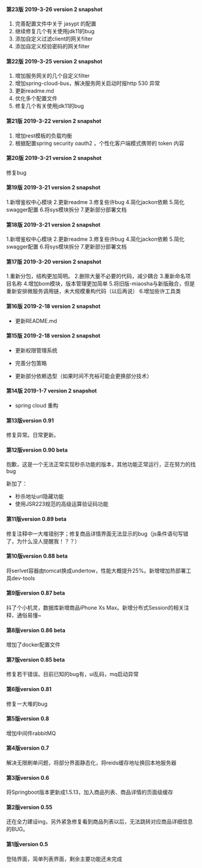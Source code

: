 #### 第23版 2019-3-26 version 2 snapshot
1. 完善配置文件中关于 jasypt 的配置
2. 继续修复几个有关使用jdk11的bug
3. 添加自定义过滤client的网关filter
4. 添加自定义校验密码的网关filter

#### 第22版 2019-3-25 version 2 snapshot
1. 增加服务网关的几个自定义filter
2. 增加spring-cloud-bus，解决服务网关启动时报http 530 异常
3. 更新readme.md
4. 优化多个配置文件
5. 修复几个有关使用jdk11的bug

#### 第21版 2019-3-22 version 2 snapshot
1. 增加rest模板的负载均衡
2. 根据配置spring security oauth2 ，个性化客户端模式携带的 token 内容 

#### 第20版 2019-3-21 version 2 snapshot
修复bug

#### 第19版 2019-3-21 version 2 snapshot
1.新增鉴权中心模块
2.更新readme
3.修复些许bug
4.简化jackon依赖
5.简化swagger配置
6.将sys模块拆分
7.更新部分部署文档

#### 第18版 2019-3-21 version 2 snapshot
1.新增鉴权中心模块
2.更新readme
3.修复些许bug
4.简化jackon依赖
5.简化swagger配置
6.将sys模块拆分
7.更新部分部署文档

#### 第17版 2019-3-20 version 2 snapshot
1.重新分包，结构更加简明。
2.删除大量不必要的代码，减少耦合
3.重新命名项目名称
4.增加bom模块，版本管理更加简单
5.将旧版-miaosha与新版融合，但是重新安排微服务调用链，未大规模重构代码（以后再说）
6.增加些许工具类

#### 第16版 2019-2-18 version 2 snapshot
+ 更新README.md

#### 第15版 2019-2-18 version 2 snapshot
+ 更新权限管理系统

+ 完善分包策略

+ 更新部分依赖选型（如果时间不充裕可能会更换部分技术）

#### 第14版 2019-1-7 version 2 snapshot
+ spring cloud 重构

#### 第13版version 0.91

修复异常。日常更新。

#### 第12版version 0.90 beta

抱歉，这是一个无法正常实现秒杀功能的版本，其他功能正常运行，正在努力的找bug

新加了：

- 秒杀地址url隐藏功能
- 使用JSR223规范的高级运算验证码功能

#### 第11版version 0.89 beta

修复注释中一大堆错别字；修复商品详情界面无法显示的bug（js条件语句写错了，为什么没人提醒我！？？）

#### 第10版version 0.88 beta

将serlvet容器由tomcat换成undertow，性能大概提升25%。新增增加热部署工具dev-tools

#### 第9版version 0.87 beta

抖了个小机灵，数据库新增商品iPhone Xs Max。新增分布式Session的相关注释，通俗易懂~

#### 第8版version 0.86 beta

增加了docker配置文件

#### 第7版version 0.85 beta

修复若干错误。目前已知的bug有，ui乱码，mq启动异常

#### 第6版version 0.81

修复一大堆的bug

#### 第5版version 0.8

增加中间件rabbitMQ

#### 第4版version 0.7

解决无限刷单问题，将部分界面静态化，将reids缓存地址换回本地服务器

#### 第3版version 0.6

将Springboot版本更新成1.5.13，加入商品列表、商品详情的页面级缓存

#### 第2版version 0.55

还在全力建设ing，另外紧急修复看到商品列表以后，无法跳转对应商品详细信息的BUG。

#### 第1版version 0.5

登陆界面，简单列表界面，剩余主要功能还未完成
